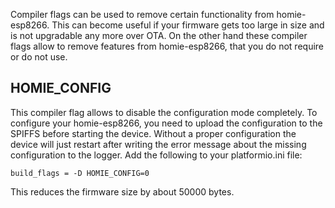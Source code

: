 Compiler flags can be used to remove certain functionality from homie-esp8266. This can become useful if your firmware gets too large in size and is not upgradable any more over OTA. On the other hand these compiler flags allow to remove features from homie-esp8266, that you do not require or do not use.

## HOMIE_CONFIG

This compiler flag allows to disable the configuration mode completely. To configure your homie-esp8266, you need to upload the configuration to the SPIFFS before starting the device. Without a proper configuration the device will just restart after writing the error message about the missing configuration to the logger. Add the following to your platformio.ini file:

```
build_flags = -D HOMIE_CONFIG=0
```

This reduces the firmware size by about 50000 bytes.
